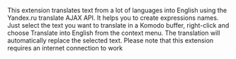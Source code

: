 This extension translates text from a lot of languages into English using the Yandex.ru translate AJAX API.
It helps you to create expressions names.
Just select the text you want to translate in a Komodo buffer, right-click and choose Translate into English from the context menu.
The translation will automatically replace the selected text. Please note that this extension requires an internet connection to work
